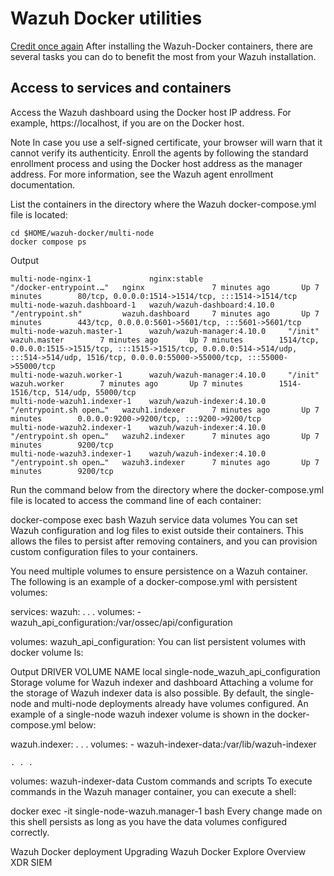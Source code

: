 # Wazuh Docker utilities
[Credit once again](https://documentation.wazuh.com/current/deployment-options/docker/container-usage.html)
After installing the Wazuh-Docker containers, there are several tasks you can do to benefit the most from your Wazuh installation.

## Access to services and containers
Access the Wazuh dashboard using the Docker host IP address. For example, https://localhost, if you are on the Docker host.

Note In case you use a self-signed certificate, your browser will warn that it cannot verify its authenticity.
Enroll the agents by following the standard enrollment process and using the Docker host address as the manager address. For more information, see the Wazuh agent enrollment documentation.

List the containers in the directory where the Wazuh docker-compose.yml file is located:
```
cd $HOME/wazuh-docker/multi-node
docker compose ps
```

Output
```
multi-node-nginx-1             nginx:stable                   "/docker-entrypoint.…"   nginx               7 minutes ago       Up 7 minutes        80/tcp, 0.0.0.0:1514->1514/tcp, :::1514->1514/tcp
multi-node-wazuh.dashboard-1   wazuh/wazuh-dashboard:4.10.0   "/entrypoint.sh"         wazuh.dashboard     7 minutes ago       Up 7 minutes        443/tcp, 0.0.0.0:5601->5601/tcp, :::5601->5601/tcp
multi-node-wazuh.master-1      wazuh/wazuh-manager:4.10.0     "/init"                  wazuh.master        7 minutes ago       Up 7 minutes        1514/tcp, 0.0.0.0:1515->1515/tcp, :::1515->1515/tcp, 0.0.0.0:514->514/udp, :::514->514/udp, 1516/tcp, 0.0.0.0:55000->55000/tcp, :::55000->55000/tcp
multi-node-wazuh.worker-1      wazuh/wazuh-manager:4.10.0     "/init"                  wazuh.worker        7 minutes ago       Up 7 minutes        1514-1516/tcp, 514/udp, 55000/tcp
multi-node-wazuh1.indexer-1    wazuh/wazuh-indexer:4.10.0     "/entrypoint.sh open…"   wazuh1.indexer      7 minutes ago       Up 7 minutes        0.0.0.0:9200->9200/tcp, :::9200->9200/tcp
multi-node-wazuh2.indexer-1    wazuh/wazuh-indexer:4.10.0     "/entrypoint.sh open…"   wazuh2.indexer      7 minutes ago       Up 7 minutes        9200/tcp
multi-node-wazuh3.indexer-1    wazuh/wazuh-indexer:4.10.0     "/entrypoint.sh open…"   wazuh3.indexer      7 minutes ago       Up 7 minutes        9200/tcp
```

Run the command below from the directory where the docker-compose.yml file is located to access the command line of each container:


docker-compose exec <SERVICE> bash
Wazuh service data volumes
You can set Wazuh configuration and log files to exist outside their containers. This allows the files to persist after removing containers, and you can provision custom configuration files to your containers.

You need multiple volumes to ensure persistence on a Wazuh container. The following is an example of a docker-compose.yml with persistent volumes:


services:
  wazuh:
    . . .
    volumes:
      - wazuh_api_configuration:/var/ossec/api/configuration

volumes:
  wazuh_api_configuration:
You can list persistent volumes with docker volume ls:

Output
DRIVER              VOLUME NAME
local               single-node_wazuh_api_configuration
Storage volume for Wazuh indexer and dashboard
Attaching a volume for the storage of Wazuh indexer data is also possible. By default, the single-node and multi-node deployments already have volumes configured. An example of a single-node wazuh indexer volume is shown in the docker-compose.yml below:


wazuh.indexer:
    . . .
     volumes:
       - wazuh-indexer-data:/var/lib/wazuh-indexer

    . . .

volumes:
  wazuh-indexer-data
Custom commands and scripts
To execute commands in the Wazuh manager container, you can execute a shell:


docker exec -it single-node-wazuh.manager-1 bash
Every change made on this shell persists as long as you have the data volumes configured correctly.

Wazuh Docker deployment
Upgrading Wazuh Docker
Explore
Overview
XDR
SIEM
